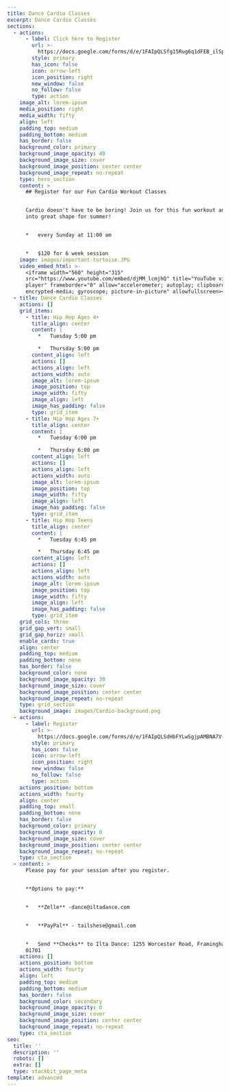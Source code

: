 ```yaml
---
title: Dance Cardio Classes
excerpt: Dance Cardio Classes
sections:
  - actions:
      - label: Click here to Register
        url: >-
          https://docs.google.com/forms/d/e/1FAIpQLSfg15Rug6q1dFEB_ilSpBLQW4Xb1cmavvxcFcxOjtBKiC2pjg/viewform
        style: primary
        has_icon: false
        icon: arrow-left
        icon_position: right
        new_window: false
        no_follow: false
        type: action
    image_alt: lorem-ipsum
    media_position: right
    media_width: fifty
    align: left
    padding_top: medium
    padding_bottom: medium
    has_border: false
    background_color: primary
    background_image_opacity: 40
    background_image_size: cover
    background_image_position: center center
    background_image_repeat: no-repeat
    type: hero_section
    content: >
      ## Register for our Fun Cardio Workout Classes


      Cardio doesn't have to be boring! Join us for this fun workout and get
      into great shape for summer!


      *   every Sunday at 11:00 am


      *   $120 for 6 week session
    image: images/important-tortoise.JPG
    video_embed_html: >-
      <iframe width="560" height="315"
      src="https://www.youtube.com/embed/djMM_lcmjhQ" title="YouTube video
      player" frameborder="0" allow="accelerometer; autoplay; clipboard-write;
      encrypted-media; gyroscope; picture-in-picture" allowfullscreen></iframe>
  - title: Dance Cardio Classes
    actions: []
    grid_items:
      - title: Hip Hop Ages 4+
        title_align: center
        content: |
          *   Tuesday 5:00 pm

          *   Thursday 5:00 pm
        content_align: left
        actions: []
        actions_align: left
        actions_width: auto
        image_alt: lorem-ipsum
        image_position: top
        image_width: fifty
        image_align: left
        image_has_padding: false
        type: grid_item
      - title: Hip Hop Ages 7+
        title_align: center
        content: |
          *   Tuesday 6:00 pm

          *   Thursday 6:00 pm
        content_align: left
        actions: []
        actions_align: left
        actions_width: auto
        image_alt: lorem-ipsum
        image_position: top
        image_width: fifty
        image_align: left
        image_has_padding: false
        type: grid_item
      - title: Hip Hop Teens
        title_align: center
        content: |
          *   Tuesday 6:45 pm

          *   Thursday 6:45 pm
        content_align: left
        actions: []
        actions_align: left
        actions_width: auto
        image_alt: lorem-ipsum
        image_position: top
        image_width: fifty
        image_align: left
        image_has_padding: false
        type: grid_item
    grid_cols: three
    grid_gap_vert: small
    grid_gap_horiz: small
    enable_cards: true
    align: center
    padding_top: medium
    padding_bottom: none
    has_border: false
    background_color: none
    background_image_opacity: 30
    background_image_size: cover
    background_image_position: center center
    background_image_repeat: no-repeat
    type: grid_section
    background_image: images/Cardio-background.png
  - actions:
      - label: Register
        url: >-
          https://docs.google.com/forms/d/e/1FAIpQLSdHbFYLwSgjpAMBNA7V-7f2I1cQMft93XCVClW-ti7HkbRr5g/viewform
        style: primary
        has_icon: false
        icon: arrow-left
        icon_position: right
        new_window: false
        no_follow: false
        type: action
    actions_position: bottom
    actions_width: fourty
    align: center
    padding_top: small
    padding_bottom: none
    has_border: false
    background_color: primary
    background_image_opacity: 0
    background_image_size: cover
    background_image_position: center center
    background_image_repeat: no-repeat
    type: cta_section
  - content: >
      Please pay for your session after you register.


      **Options to pay:**


      *   **Zelle** -dance@iltadance.com


      *   **PayPal** - tailshese@gmail.com


      *   Send **Checks** to Ilta Dance: 1255 Worcester Road, Framingham, MA,
      01701
    actions: []
    actions_position: bottom
    actions_width: fourty
    align: left
    padding_top: medium
    padding_bottom: medium
    has_border: false
    background_color: secondary
    background_image_opacity: 0
    background_image_size: cover
    background_image_position: center center
    background_image_repeat: no-repeat
    type: cta_section
seo:
  title: ''
  description: ''
  robots: []
  extra: []
  type: stackbit_page_meta
template: advanced
---
```

